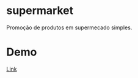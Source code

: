 # supermarket
 Promoção de produtos em supermecado simples.

# Demo

<a href="https://natanoliveira.github.io/supermarket/" target="_blank">Link</a>
